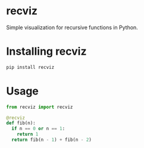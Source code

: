 recviz
===

Simple visualization for recursive functions in Python.

# Installing recviz

```sh
pip install recviz
```

# Usage

```py
from recviz import recviz

@recviz
def fib(n):
  if n == 0 or n == 1:
    return 1
  return fib(n - 1) + fib(n - 2)
```
